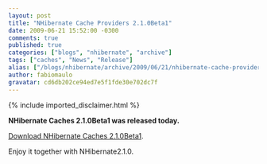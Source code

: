 ```yaml
---
layout: post
title: "NHibernate Cache Providers 2.1.0Beta1"
date: 2009-06-21 15:52:00 -0300
comments: true
published: true
categories: ["blogs", "nhibernate", "archive"]
tags: ["caches", "News", "Release"]
alias: ["/blogs/nhibernate/archive/2009/06/21/nhibernate-cache-providers-2-1-0beta1.aspx"]
author: fabiomaulo
gravatar: cd6db202ce94ed7e5f1fde30e702dc7f
---
```

{% include imported_disclaimer.html %}
<p><strong>NHibernate Caches 2.1.0Beta1 was released today.</strong></p>
<p><a href="https://sourceforge.net/project/showfiles.php?group_id=216446&amp;package_id=286204">Download NHibernate Caches 2.1.0Beta1</a>.</p>
<p>Enjoy it together with NHibernate2.1.0.</p>
